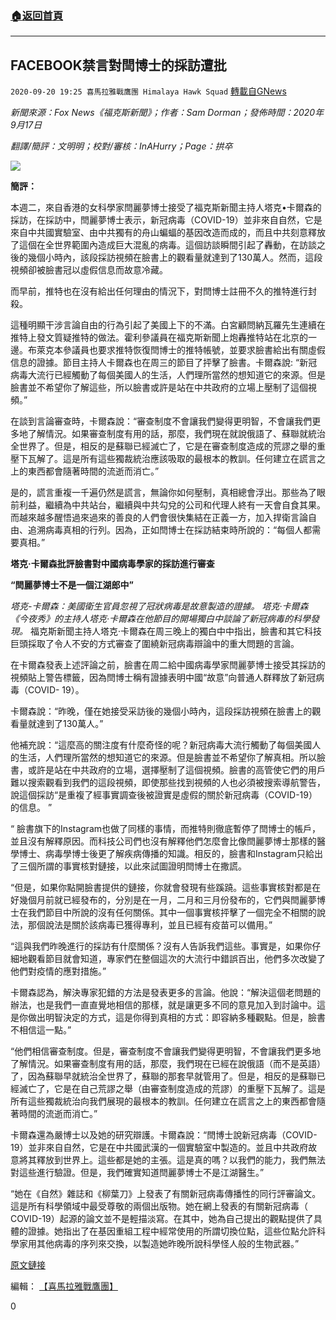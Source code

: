 ###  [:house:返回首頁](https://github.com/ourhimalayas/txt)
---

## FACEBOOK禁言對閆博士的採訪遭批
`2020-09-20 19:25 喜馬拉雅戰鷹團 Himalaya Hawk Squad` [轉載自GNews](https://gnews.org/zh-hant/371992/)

*新聞來源：Fox News《福克斯新聞》；作者：Sam Dorman；發佈時間：2020年9月17日*

*翻譯/簡評：文明明；校對/審核：InAHurry；Page：拱卒*

![](https://spark.adobe.com/page/AyUcPTZY7g7Tc/images/b733a911-d278-4924-ad01-fb48d994003e.jpg?asset_id=7b6a7e5a-2120-4d09-b2a4-54485765d666&amp;img_etag=%22e280a6f3f0d55ca6a719c72e41a2f8d5%22&amp;size=1024)

**簡評：**

本週二，來自香港的女科學家閆麗夢博士接受了福克斯新聞主持人塔克•卡爾森的採訪，在採訪中，閆麗夢博士表示，新冠病毒（COVID-19）並非來自自然，它是來自中共國實驗室、由中共獨有的舟山蝙蝠的基因改造而成的，而且中共刻意釋放了這個在全世界範圍內造成巨大混亂的病毒。這個訪談瞬間引起了轟動，在訪談之後的幾個小時內，該段採訪視頻在臉書上的觀看量就達到了130萬人。然而，這段視頻卻被臉書冠以虛假信息而故意冷藏。

而早前，推特也在沒有給出任何理由的情況下，對閆博士註冊不久的推特進行封殺。

這種明顯干涉言論自由的行為引起了美國上下的不滿。白宮顧問納瓦羅先生連續在推特上發文質疑推特的做法。霍利參議員在福克斯新聞上炮轟推特站在北京的一邊。布萊克本參議員也要求推特恢復閆博士的推特帳號，並要求臉書給出有關虛假信息的證據。節目主持人卡爾森也在周三的節目了抨擊了臉書。卡爾森說: “新冠病毒大流行已經觸動了每個美國人的生活，人們理所當然的想知道它的來源。但是臉書並不希望你了解這些，所以臉書或許是站在中共政府的立場上壓制了這個視頻。”

在談到言論審查時，卡爾森說：“審查制度不會讓我們變得更明智，不會讓我們更多地了解情況。如果審查制度有用的話，那麼，我們現在就說俄語了、蘇聯就統治全世界了。但是，相反的是蘇聯已經滅亡了，它是在審查制度造成的荒謬之舉的重壓下瓦解了。這是所有這些獨裁統治應該吸取的最根本的教訓。任何建立在謊言之上的東西都會隨著時間的流逝而消亡。”

是的，謊言重複一千遍仍然是謊言，無論你如何壓制，真相總會浮出。那些為了眼前利益，繼續為中共站台，繼續與中共勾兌的公司和代理人終有一天會自食其果。而越來越多醒悟過來過來的善良的人們會很快集結在正義一方，加入捍衛言論自由、追溯病毒真相的行列。因為，正如閆博士在採訪結束時所說的：“每個人都需要真相。”

**塔克·卡爾森批評臉書對中國病毒學家的採訪進行審查**

**“閆麗夢博士不是一個江湖郎中”**


 *塔克-卡爾森：美國衛生官員忽視了冠狀病毒是故意製造的證據。* 
 *塔克·卡爾森《今夜秀》的主持人塔克·卡爾森在他節目的開場獨白中談論了新冠病毒的科學發現。* 
福克斯新聞主持人塔克·卡爾森在周三晚上的獨白中中指出，臉書和其它科技巨頭採取了令人不安的方式審查了圍繞新冠病毒辯論中的重大問題的言論。

在卡爾森發表上述評論之前，臉書在周二給中國病毒學家閆麗夢博士接受其採訪的視頻貼上警告標籤，因為閆博士稱有證據表明中國“故意”向普通人群釋放了新冠病毒（COVID- 19）。

卡爾森說：“昨晚，僅在她接受采訪後的幾個小時內，這段採訪視頻在臉書上的觀看量就達到了130萬人。”

他補充說：“這麼高的關注度有什麼奇怪的呢？新冠病毒大流行觸動了每個美國人的生活，人們理所當然的想知道它的來源。但是臉書並不希望你了解真相。所以臉書，或許是站在中共政府的立場，選擇壓制了這個視頻。臉書的高管使它們的用戶難以搜索觀看到我們的這段視頻，即使那些找到視頻的人也必須被搜索導航警告，說這個採訪“是重複了經事實調查後被證實是虛假的關於新冠病毒（COVID-19）的信息。 ”

“ 臉書旗下的Instagram也做了同樣的事情，而推特則徹底暫停了閆博士的帳戶，並且沒有解釋原因。而科技公司們也沒有解釋他們怎麼會比像閆麗夢博士那樣的醫學博士、病毒學博士後更了解疾病傳播的知識。相反的，臉書和Instagram只給出了三個所謂的事實核對鏈接，以此來試圖證明閆博士在撒謊。

“但是，如果你點開臉書提供的鏈接，你就會發現有些蹊蹺。這些事實核對都是在好幾個月前就已經發布的，分別是在一月，二月和三月份發布的，它們與閆麗夢博士在我們節目中所說的沒有任何關係。其中一個事實核抨擊了一個完全不相關的說法，那個說法是關於該病毒已獲得專利，並且已經有疫苗可以備用。”

“這與我們昨晚進行的採訪有什麼關係？沒有人告訴我們這些。事實是，如果你仔細地觀看節目就會知道，專家們在整個這次的大流行中錯誤百出，他們多次改變了他們對疫情的應對措施。”

卡爾森認為，解決專家犯錯的方法是發表更多的言論。他說：“解決這個老問題的辦法，也是我們一直直覺地相信的那樣，就是讓更多不同的意見加入到討論中。這是你做出明智決定的方式，這是你得到真相的方式：即容納多種觀點。但是，臉書不相信這一點。”

“他們相信審查制度。但是，審查制度不會讓我們變得更明智，不會讓我們更多地了解情況。如果審查制度有用的話，那麼，我們現在已經在說俄語（而不是英語）了，因為蘇聯早就統治全世界了，蘇聯的那套早就管用了。但是，相反的是蘇聯已經滅亡了，它是在自己荒謬之舉（由審查制度造成的荒謬）的重壓下瓦解了。這是所有這些獨裁統治向我們展現的最根本的教訓。任何建立在謊言之上的東西都會隨著時間的流逝而消亡。”

卡爾森還為嚴博士以及她的研究辯護。卡爾森說：“閆博士說新冠病毒（COVID-19）並非來自自然，它是在中共國武漢的一個實驗室中製造的。並且中共政府故意將其釋放到世界上。這些都是她的主張。這是真的嗎？以我們的能力，我們無法對這些進行驗證。但是，我們確實知道閆麗夢博士不是江湖醫生。”

“她在《自然》雜誌和《柳葉刀》上發表了有關新冠病毒傳播性的同行評審論文。這是所有科學領域中最受尊敬的兩個出版物。她在網上發表的有關新冠病毒（ COVID-19）起源的論文並不是輕描淡寫。在其中，她為自己提出的觀點提供了具體的證據。她指出了在基因重組工程中經常使用的所謂切換位點，這些位點允許科學家用其他病毒的序列來交換，以製造她昨晚所說科學怪人般的生物武器。”

[原文鏈接](https://www.foxnews.com/media/tucker-facebook-censor-chinese-virologist)

編輯： [【喜馬拉雅戰鷹團】](https://spark.adobe.com/page/AyUcPTZY7g7Tc/)



0
